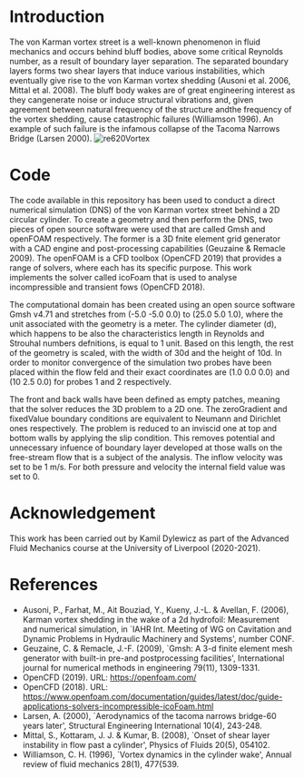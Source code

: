 # Introduction
The von Karman vortex street is a well-known phenomenon in fluid mechanics and occurs behind bluff bodies, above some critical Reynolds number, as a result of boundary layer separation. The separated boundary layers forms two shear layers that induce various instabilities, which eventually give rise to the von Karman vortex shedding (Ausoni et al. 2006, Mittal et al. 2008). The bluff body wakes are of great engineering interest as they cangenerate noise or induce structural vibrations and, given agreement between natural frequency of the structure andthe frequency of the vortex shedding, cause catastrophic failures (Williamson 1996). An example of such failure is the infamous collapse of the Tacoma Narrows Bridge (Larsen 2000).
![re620Vortex](https://user-images.githubusercontent.com/67333831/111768741-9c1d9600-88a8-11eb-955a-0532cf4f003e.png)



# Code
The code available in this repository has been used to conduct a direct numerical simulation (DNS) of the von Karman vortex street behind a 2D circular cylinder. To create a geometry and then perform the DNS, two pieces of open source software were used that are called Gmsh and openFOAM respectively. The former is a 3D fnite element grid generator with a CAD engine and post-processing capabilities (Geuzaine & Remacle 2009). The openFOAM is a CFD toolbox (OpenCFD 2019) that provides a range of solvers, where each has its specific purpose. This work implements the solver called icoFoam that is used to analyse incompressible and transient fows (OpenCFD 2018).

The computational domain has been created using an open source software Gmsh v4.71 and stretches from (-5.0 -5.0 0.0) to (25.0 5.0 1.0), where the unit associated with the geometry is a meter. The cylinder diameter (d), which happens to be also the characteristics length in Reynolds and Strouhal numbers defnitions, is equal to 1 unit. Based on this length, the rest of the geometry is scaled, with the width of 30d and the height of 10d. In order to monitor convergence of the simulation two probes have been placed within the flow feld and their exact coordinates are (1.0 0.0 0.0) and (10 2.5 0.0) for probes 1 and 2 respectively.

The front and back walls have been defined as empty patches, meaning that the solver reduces the 3D problem to a 2D one. The zeroGradient and fixedValue boundary conditions are equivalent to Neumann and Dirichlet ones respectively. The problem is reduced to an inviscid one at top and bottom walls by applying the slip condition. This removes potential and unnecessary infuence of boundary layer developed at those walls on the free-stream flow that is a subject of the analysis. The inflow velocity was set to be 1 m/s. For both pressure and velocity the internal field value was set to 0.

# Acknowledgement
This work has been carried out by Kamil Dylewicz as part of the Advanced Fluid Mechanics course at the University of Liverpool (2020-2021).

# References
* Ausoni, P., Farhat, M., Ait Bouziad, Y., Kueny, J.-L. & Avellan, F. (2006), Karman vortex shedding in the wake of a 2d hydrofoil: Measurement and numerical simulation, in `IAHR Int. Meeting of WG on Cavitation and Dynamic Problems in Hydraulic Machinery and Systems', number CONF.
* Geuzaine, C. & Remacle, J.-F. (2009), `Gmsh: A 3-d finite element mesh generator with built-in pre-and postprocessing facilities', International journal for numerical methods in engineering 79(11), 1309-1331.
* OpenCFD (2019). URL: https://openfoam.com/
* OpenCFD (2018). URL: https://www.openfoam.com/documentation/guides/latest/doc/guide-applications-solvers-incompressible-icoFoam.html
* Larsen, A. (2000), `Aerodynamics of the tacoma narrows bridge-60 years later', Structural Engineering International 10(4), 243-248.
* Mittal, S., Kottaram, J. J. & Kumar, B. (2008), `Onset of shear layer instability in flow past a cylinder', Physics of Fluids 20(5), 054102.
* Williamson, C. H. (1996), `Vortex dynamics in the cylinder wake', Annual review of fluid mechanics 28(1), 477{539.
